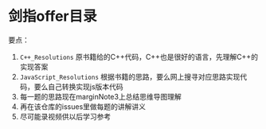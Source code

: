 # 剑指offer目录
要点：
1. `C++_Resolutions` 原书籍给的C++代码，C++也是很好的语言，先理解C++的实现答案
2. `JavaScript_Resolutions` 根据书籍的思路，要么网上搜寻对应思路实现代码，要么自己转换实现js版本代码
3. 每一题的思路现在marginNote3上总结思维导图理解
4. 再在该仓库的issues里做每题的讲解讲义
5. 尽可能录视频供以后学习参考